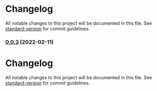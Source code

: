 # Changelog

All notable changes to this project will be documented in this file. See [standard-version](https://github.com/conventional-changelog/standard-version) for commit guidelines.

### [0.0.3](https://github.com/zzzgit/bac-motor/compare/v0.0.2...v0.0.3) (2022-02-11)

# Changelog

All notable changes to this project will be documented in this file. See [standard-version](https://github.com/conventional-changelog/standard-version) for commit guidelines.
